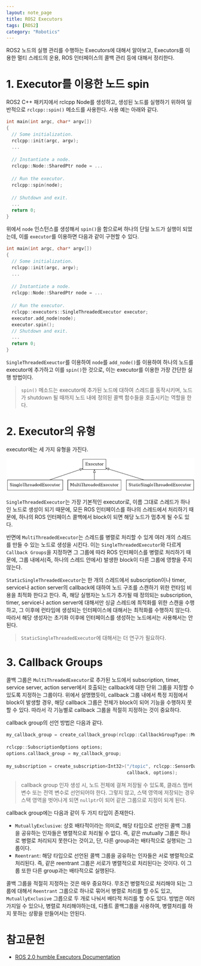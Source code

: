 ```yaml
---
layout: note_page
title: ROS2 Executors
tags: [ROS2]
category: "Robotics"
---
```


ROS2 노드의 실행 관리를 수행하는 Executors에 대해서 알아보고, Executors를 이용한 멀티 스레드의 운용, ROS 인터페이스의 콜백 관리 등에 대해서 정리한다.

# 1. Executor를 이용한 노드 spin

ROS2 C++ 패키지에서 rclcpp Node를 생성하고, 생성된 노드를 실행하기 위하여 일반적으로 `rclcpp::spin()` 메소드를 사용한다. 사용 예는 아래와 같다.

```cpp
int main(int argc, char* argv[])
{
  // Some initialization.
  rclcpp::init(argc, argv);
  ...

  // Instantiate a node.
  rclcpp::Node::SharedPtr node = ...

  // Run the executor.
  rclcpp::spin(node);

  // Shutdown and exit.
  ...
  return 0;
}
```

위에서 `node` 인스턴스를 생성해서 `spin()`을 함으로써 하나의 단일 노드가 실행이 되었는데, 이를 `executor`를 이용하면 다음과 같이 구현할 수 있다.

```cpp
int main(int argc, char* argv[])
{
  // Some initialization.
  rclcpp::init(argc, argv);
  ...

  // Instantiate a node.
  rclcpp::Node::SharedPtr node = ...

  // Run the executor.
  rclcpp::executors::SingleThreadedExecutor executor;
  executor.add_node(node);
  executor.spin();
  // Shutdown and exit.
  ...
  return 0;
}
```

`SingleThreadedExeuctor`를 이용하여 `node`를 `add_node()`를 이용하여 하나의 노드를 executor에 추가하고 이를 `spin()`한 것으로, 이는 executor를 이용한 가장 간단한 실행 방법이다.

> `spin()` 메소드는 executor에 추가된 노드에 대하여 스레드를 동작시키며, 노드가 shutdown 될 때까지 노드 내에 정의된 콜백 함수들을 호출시키는 역할을 한다.

# 2. Executor의 유형

executor에는 세 가지 유형을 가진다.

<img src="/assets/img/posts/230213_executors_type.png">

`SingleThreadedExecutor`는 가장 기본적인 executor로, 이름 그대로 스레드가 하나인 노드로 생성이 되기 때문에, 모든 ROS 인터페이스를 하나의 스레드에서 처리하기 때문에, 하나의 ROS 인터페이스 콜백에서 block이 되면 해당 노드가 멈추게 될 수도 있다.

반면에 `MultiThreadedExecutor`는 스레드를 병렬로 처리할 수 있게 여러 개의 스레드를 만들 수 있는 노드로 생성을 시킨다. 이는 `SingleThreadedExecutor`와 다르게 `Callback Groups`을 지정하면 그 그룹에 따라 ROS 인터페이스를 병렬로 처리하기 때문에, 그룹 내에서(즉, 하나의 스레드 안에서) 발생한 block이 다른 그룹에 영향을 주지 않는다.

`StaticSingleThreadedExecutor`는 한 개의 스레드에서 subscription이나 timer, service나 action server의 callback에 대하여 노드 구조를 스캔하기 위한 런타임 비용을 최적화 한다고 한다. 즉, 해당 실행자는 노드가 추가될 때 정의되는 subscription, timer, service나 action server에 대해서만 싱글 스레드에 최적화를 위한 스캔을 수행하고, 그 이후에 런타임에 생성되는 인터페이스에 대해서는 최적화를 수행하지 않는다. 따라서 해당 생성자는 초기화 이후에 인터페이스를 생성하는 노드에서는 사용해서는 안된다.

> `StaticSingleThreadedExecutor`에 대해서는 더 연구가 필요하다.

# 3. Callback Groups

콜백 그룹은 `MultiThreadedExecutor`로 추가된 노드에서 subscription, timer, service server, action server에서 호출되는 callback에 대한 단위 그룹을 지정할 수 있도록 지정하는 그룹이다. 위에서 설명했듯이, callback 그룹 내에서 특정 지점에서 block이 발생할 경우, 해당 callback 그룹은 전체가 block이 되어 기능을 수행하지 못할 수 있다. 따라서 각 기능별로 callback 그룹을 적절히 지정하는 것이 중요하다.

callback group의 선언 방법은 다음과 같다.

```cpp
my_callback_group = create_callback_group(rclcpp::CallbackGroupType::MutuallyExclusive);

rclcpp::SubscriptionOptions options;
options.callback_group = my_callback_group;

my_subscription = create_subscription<Int32>("/topic", rclcpp::SensorDataQoS(),
                                             callback, options);
```

> callback group 인자 생성 시, 노드 전체에 걸쳐 저장될 수 있도록, 클래스 멤버 변수 또는 전역 변수로 선언되어야 한다. 그렇지 않고, 스택 영역에 저장되는 경우 스택 영역을 벗어나게 되면 `nullptr`이 되어 같은 그룹으로 지정이 되게 된다.

callback group에는 다음과 같이 두 가지 타입이 존재한다.

- `MutuallyExclusive`: 상호 배타적이라는 의미로, 해당 타입으로 선언된 콜백 그룹을 공유하는 인자들은 병렬적으로 처리될 수 없다. 즉, 같은 mutually 그룹은 하나로 병렬로 처리되지 못한다는 것이고, 단, 다른 group과는 배타적으로 실행되는 그룹이다.
- `Reentrant`: 해당 타입으로 선언된 콜백 그룹을 공유하는 인자들은 서로 병렬적으로 처리된다. 즉, 같은 reentrant 그룹은 서로가 병렬적으로 처리된다는 것이다. 이 그룹 또한 다른 group과는 배타적으로 실행된다.

콜백 그룹을 적절히 지정하는 것은 매우 중요하다. 무조건 병렬적으로 처리해야 되는 그룹에 대해서 `Reentrant` 그룹으로 하나로 묶어서 병렬로 처리를 할 수도 있고, `MutuallyExclusive` 그릅으로 두 개로 나눠서 배타적 처리를 할 수도 있다. 방법은 여러가지일 수 있으나, 병렬로 처리해야하는데, 디폴트 콜백그룹을 사용하여, 병렬처리를 하지 못하는 상황을 만들어서는 안된다.

# 참고문헌

- [ROS 2.0 humble Executors Documentation](https://docs.ros.org/en/humble/Concepts/About-Executors.html)
